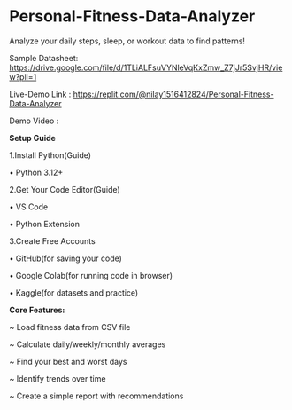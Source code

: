 # Personal-Fitness-Data-Analyzer
Analyze your daily steps, sleep, or workout data to find patterns!

Sample Datasheet: https://drive.google.com/file/d/1TLiALFsuVYNleVqKxZmw_Z7jJr5SvjHR/view?pli=1

Live-Demo Link : https://replit.com/@nilay1516412824/Personal-Fitness-Data-Analyzer

Demo Video : 



**Setup Guide**

1.Install Python(Guide)

• Python 3.12+

2.Get Your Code Editor(Guide)

• VS Code

• Python Extension

3.Create Free Accounts

• GitHub(for saving your code)

• Google Colab(for running code in browser)

• Kaggle(for datasets and practice)

**Core Features:**

~ Load fitness data from CSV file

~ Calculate daily/weekly/monthly averages

~ Find your best and worst days

~ Identify trends over time

~ Create a simple report with recommendations
